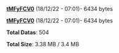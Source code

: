 [**tMFyFCV0**](/data/tMFyFCV0.txt) (18/12/22 - 07:01)- 6434 bytes

[**tMFyFCV0**](/data/tMFyFCV0.txt) (18/12/22 - 07:01)- 6434 bytes

**Total Datas**: 504

**Total Size**: 3.38 MB / 3.4 MB